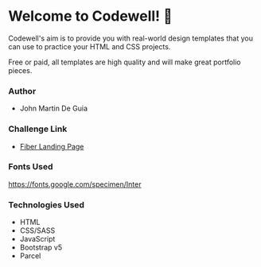 # Welcome to Codewell! 👋

Codewell's aim is to provide you with real-world design templates that you can use to practice your HTML and CSS projects.

Free or paid, all templates are high quality and will make great portfolio pieces.

### Author

- John Martin De Guia

### Challenge Link

- [Fiber Landing Page](https://www.codewell.cc/challenges/608a7e639691700015db16d1)

### Fonts Used

https://fonts.google.com/specimen/Inter

### Technologies Used

- HTML
- CSS/SASS
- JavaScript
- Bootstrap v5
- Parcel
